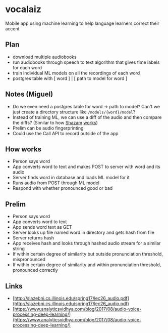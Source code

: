 # vocalaiz

Mobile app using machine learning to help language learners correct their accent

## Plan

- download multiple audiobooks
- run audiobooks through speech to text algorithm that gives time labels for each word
- train individual ML models on all the recordings of each word
- postgres table with [ word ] | [ path to model for word ]

## Notes (Miguel)

- Do we even need a postgres table for word -> path to model? Can't we just create a directory structure like `/models/{word}/model`?
- Instead of training ML, we can use a diff of the audio and then compare the diffs? (Similar to how [Shazam](<https://en.wikipedia.org/wiki/Shazam_(application)>) [works](http://coding-geek.com/how-shazam-works/))
- Prelim can be audio fingerprinting
- Could use the Call API to record outside of the app

## How works

- Person says word
- App converts word to text and makes POST to server with word and its audio
- Server finds word in database and loads ML model for it
- Runs audio from POST through ML model
- Respond with whether pronounced good or bad

## Prelim

- Person says word
- App converts word to text
- App sends word text as GET
- Server looks up file named word in directory and gets hash from file
- Server returns hash
- App receives hash and looks through hashed audio stream for a similar string
- If within certain degree of similarity but outside pronunciation threshold, mispronounced
- If within certain degree of similarity and within pronunciation threshold, pronounced correctly

## Links

- [http://slazebni.cs.illinois.edu/spring17/lec26_audio.pdf](http://slazebni.cs.illinois.edu/spring17/lec26_audio.pdf)
- [https://www.analyticsvidhya.com/blog/2017/08/audio-voice-processing-deep-learning/](https://www.analyticsvidhya.com/blog/2017/08/audio-voice-processing-deep-learning/)
